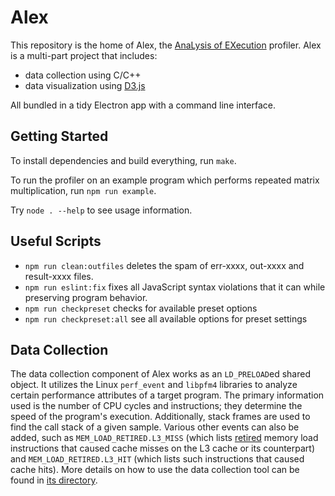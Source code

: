 # Alex

This repository is the home of Alex, the
[AnaLysis of EXecution](https://en.wikipedia.org/wiki/Backronym) profiler.
Alex is a multi-part project that includes:

- data collection using C/C++
- data visualization using [D3.js](https://d3js.org/)

All bundled in a tidy Electron app with a command line interface.

## Getting Started

To install dependencies and build everything, run `make`.

To run the profiler on an example program which performs repeated matrix
multiplication, run `npm run example`.

Try `node . --help` to see usage information.

## Useful Scripts

- `npm run clean:outfiles` deletes the spam of err-xxxx, out-xxxx and
  result-xxxx files.
- `npm run eslint:fix` fixes all JavaScript syntax violations that it can while
  preserving program behavior.
- `npm run checkpreset` checks for available preset options
- `npm run checkpreset:all` see all available options for preset settings

## Data Collection

The data collection component of Alex works as an `LD_PRELOAD`ed shared object.
It utilizes the Linux `perf_event` and `libpfm4` libraries to analyze certain
performance attributes of a target program. The primary information used is the
number of CPU cycles and instructions; they determine the speed of the program's
execution. Additionally, stack frames are used to find the call stack of a
given sample. Various other events can also be added, such as
`MEM_LOAD_RETIRED.L3_MISS` (which lists
[retired](https://stackoverflow.com/a/22369286) memory load instructions that
caused cache misses on the L3 cache or its counterpart) and
`MEM_LOAD_RETIRED.L3_HIT` (which lists such instructions that caused cache
hits). More details on how to use the data collection tool can be found in
[its directory](data-collection).
